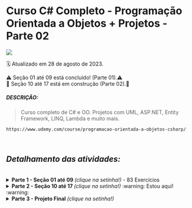 # Curso C# Completo - Programação Orientada a Objetos + Projetos - Parte 02
<img src="https://img.shields.io/static/v1?label=Nélio Alves&message=UDEMY&color=7159c1&style=for-the-badge"/>

:spiral_calendar: Atualizado em 28 de agosto de 2023.

⚠️ Seção 01 até 09 está concluído! (Parte 01).⚠️<br>
:construction: Seção 10 até 17 está em construção (Parte 02).:construction:<br>

##### DESCRIÇÃO:

>Curso completo de C# e OO. Projetos com UML, ASP.NET, Entity Framework, LINQ, Lambda e muito mais.

```bash
https://www.udemy.com/course/programacao-orientada-a-objetos-csharp/
```
<br>

## <i> Detalhamento das atividades: </i>
<br>
<details>
  <summary> <b> Parte 1 - Seção 01 até 09 </b> <i>(clique na setinha!)</i> - 83 Exercícios </summary><br>

*Repositório Parte 2 - Branch master*

```bash
https://github.com/nataliasouza/pratica-poo-csharp
```
<br>
  
Seção 1. Apresentação do curso e orientações.

Seção 2. Introdução a C# e .Net.

Seção 3. Recapitulação de Lógica de Programação. 

Seção 4. Classes, atributos, Métodos, Membros Estáticos. 

Seção 5. Construtores, Palavra This, Sobrecarga, Encapsulamento.

Seção 6. Comportamento de mémoria, Arrays, Listas. 

Seção 7. Tópicos especiais em C# - Parte 1. 

Seção 8. Nivelamento Git e Github. 

Seção 9. Enumerações e composição. 

<br>

</details>

<details>
  <summary> <b> Parte 2 - Seção 10 até 17 </b> <i>(clique na setinha!)</i> :warning: Estou aqui! :warning:</summary><br>

*Repositório Parte 2 - Branch master*

```bash
https://github.com/nataliasouza/pratica-poo-csharp-parte02
```
<br>

Seção 10. Herança e Polimorfismo. 

Seção 11. Tratamento de Exceções.

Seção 12. Projeto: Sistema de Jogo de Xadrez. :construction: Em desenvolvimento :construction:

Seção 13. Trabalhando com arquivos.

Seção 14. Interfaces.

Seção 15. Generics, Set, Dictionary.

Seção 16. Tópicos especiais em C# - Parte 2.

Seção 17. Expressões Lambda, Delegates, LINQ.

<br>

</details>

<details>
  <summary> <b> Parte 3 - Projeto Final </b> <i>(clique na setinha!)</i> </summary><br>

Seção 18. Projeto: Sistema Web com ASP .NET Core MVC e EF.

*Repositório Parte 3 - Branch master* (A ser criado!)

```bash
https://github.com/nataliasouza/
```
<br>

</details>
<br>
